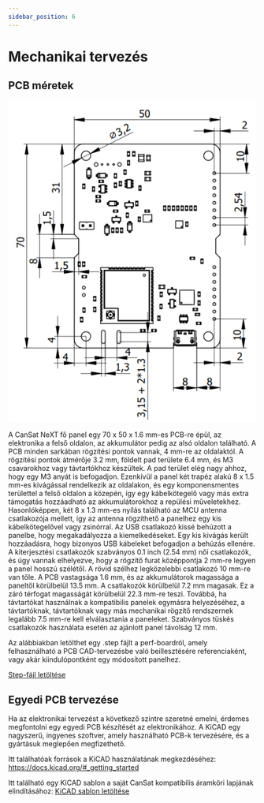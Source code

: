 ```yaml
---
sidebar_position: 6
---
```


# Mechanikai tervezés

## PCB méretek

![CanSat NeXT board dimensions](./img/PCB_dimensions.png)

A CanSat NeXT fő panel egy 70 x 50 x 1.6 mm-es PCB-re épül, az elektronika a felső oldalon, az akkumulátor pedig az alsó oldalon található. A PCB minden sarkában rögzítési pontok vannak, 4 mm-re az oldalaktól. A rögzítési pontok átmérője 3.2 mm, földelt pad területe 6.4 mm, és M3 csavarokhoz vagy távtartókhoz készültek. A pad terület elég nagy ahhoz, hogy egy M3 anyát is befogadjon. Ezenkívül a panel két trapéz alakú 8 x 1.5 mm-es kivágással rendelkezik az oldalakon, és egy komponensmentes területtel a felső oldalon a közepén, így egy kábelkötegelő vagy más extra támogatás hozzáadható az akkumulátorokhoz a repülési műveletekhez. Hasonlóképpen, két 8 x 1.3 mm-es nyílás található az MCU antenna csatlakozója mellett, így az antenna rögzíthető a panelhez egy kis kábelkötegelővel vagy zsinórral. Az USB csatlakozó kissé behúzott a panelbe, hogy megakadályozza a kiemelkedéseket. Egy kis kivágás került hozzáadásra, hogy bizonyos USB kábeleket befogadjon a behúzás ellenére. A kiterjesztési csatlakozók szabványos 0.1 inch (2.54 mm) női csatlakozók, és úgy vannak elhelyezve, hogy a rögzítő furat középpontja 2 mm-re legyen a panel hosszú szélétől. A rövid szélhez legközelebbi csatlakozó 10 mm-re van tőle. A PCB vastagsága 1.6 mm, és az akkumulátorok magassága a paneltől körülbelül 13.5 mm. A csatlakozók körülbelül 7.2 mm magasak. Ez a záró térfogat magasságát körülbelül 22.3 mm-re teszi. Továbbá, ha távtartókat használnak a kompatibilis panelek egymásra helyezéséhez, a távtartóknak, távtartóknak vagy más mechanikai rögzítő rendszernek legalább 7.5 mm-re kell elválasztania a paneleket. Szabványos tüskés csatlakozók használata esetén az ajánlott panel távolság 12 mm.

Az alábbiakban letölthet egy .step fájlt a perf-boardról, amely felhasználható a PCB CAD-tervezésbe való beillesztésére referenciaként, vagy akár kiindulópontként egy módosított panelhez.

[Step-fájl letöltése](/assets/3d-files/cansat.step)


## Egyedi PCB tervezése

Ha az elektronikai tervezést a következő szintre szeretné emelni, érdemes megfontolni egy egyedi PCB készítését az elektronikához. A KiCAD egy nagyszerű, ingyenes szoftver, amely használható PCB-k tervezésére, és a gyártásuk meglepően megfizethető.

Itt találhatóak források a KiCAD használatának megkezdéséhez: https://docs.kicad.org/#_getting_started

Itt található egy KiCAD sablon a saját CanSat kompatibilis áramköri lapjának elindításához: [KiCAD sablon letöltése](/assets/kicad/Breakout-template.zip)